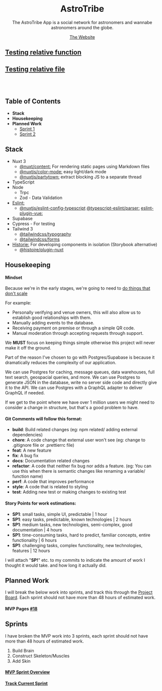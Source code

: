 <h1 align="center" style="margin-top: 0px;">AstroTribe</h1>
<!-- <p align="center" style="margin-bottom: 0px !important;">
  <img width="200" src="https://github.com/Drew-Macgibbon/design-portfolio/blob/main/public/readme/doom-logo.png" align="center">
</p> -->
<p align="center" >The AstroTribe App is a social network for astronomers and wannabe astronomers around the globe.</p>

<p align="center" ><a href="https://astrotribe.onrender.com/">The Website</a></p>

## [Testing relative function](composables/useAuth.ts#L17)

## [Testing relative file](pages/login.vue)

&nbsp;  
&nbsp;

## Table of Contents

-   **Stack**
-   **Housekeeping**
-   **Planned Work**
    -   [Sprint 1](#sprint-1)
    -   [Sprint 2](#sprint-2)

## Stack

-   Nuxt 3
    -   [@nuxt/content:](https://content.nuxtjs.org/guide/writing/content-directory) For rendering static pages using Markdown files
    -   [@nuxtjs/color-mode:](https://color-mode.nuxtjs.org/) easy light/dark mode
    -   [@nuxtjs/partytown:](https://github.com/nuxt-modules/partytown) extract blocking JS to a separate thread
-   TypeScript
-   Node
    -   Trpc
    -   Zod - Data Validation
-   [Eslint:]()
    -   [@nuxtjs/eslint-config-typescript]()
        [@typescript-eslint/parser:]()
        [eslint-plugin-vue:]()
-   Supabase
-   Cypress - For testing
-   Tailwind 3
    -   [@tailwindcss/typography](https://tailwindcss.com/docs/typography-plugin)
    -   [@tailwindcss/forms](https://github.com/tailwindlabs/tailwindcss-forms)
-   [Historie:](https://histoire.dev/) For developing components in isolation (Storybook alternative)
    -   [@histoire/plugin-nuxt](https://github.com/histoire-dev/histoire/tree/main/packages/histoire-plugin-nuxt)

## Housekeeping

#### Mindset

Because we're in the early stages, we're going to need to [do things that don't scale](http://paulgraham.com/ds.html)

For example:

-   Personally verifying and venue owners, this will also allow us to establish good relationships with them.
-   Manually adding events to the database.
-   Receiving payment on premise or through a simple QR code.
-   Manual moderation through accepting requests through support.

We **MUST** focus on keeping things simple otherwise this project will never make it off the ground.

Part of the reason I've chosen to go with Postgres/Supabase is because it dramatically reduces the complexity of our application.

We can use Postgres for caching, message queues, data warehouses, full text search, geospacial queries, and more. We can use Postgres to generate JSON in the database, write no server side code and directly give it to the API. We can use Postgres with a GraphQL adapter to deliver GraphQL if needed.

If we get to the point where we have over 1 million users we might need to consider a change in structure, but that's a good problem to have.

#### Git Comments will follow this format:

-   **build**: Build related changes (eg: npm related/ adding external dependencies)
-   **chore**: A code change that external user won't see (eg: change to .gitignore file or .prettierrc file)
-   **feat**: A new feature
-   **fix**: A bug fix
-   **docs**: Documentation related changes
-   **refactor**: A code that neither fix bug nor adds a feature. (eg: You can use this when there is semantic changes like renaming a variable/ function name)
-   **perf**: A code that improves performance
-   **style**: A code that is related to styling
-   **test**: Adding new test or making changes to existing test

#### Story Points for work estimations:

-   **SP1**: small tasks, simple UI, predictable | 1 hour
-   **SP1**: easy tasks, predictable, known technologies | 2 hours
-   **SP1**: medium tasks, new technologies, semi-complex, good documentation | 4 hours
-   **SP1**: time-consuming tasks, hard to predict, familiar concepts, entire functionality | 6 hours
-   **SP1**: challenging tasks, complex functionality, new technologies, features | 12 hours

I will attach "**SP!**" etc. to my commits to indicate the amount of work I thought it would take. and how long it actually did.

## Planned Work

I will break the below work into sprints, and track this through the [Project Board]().
Each sprint should not have more than 48 hours of estimated work.

#### MVP Pages [#18](https://github.com/astronera/astrotribe/issues/18)

## Sprints

I have broken the MVP work into 3 sprints, each sprint should not have more than 48 hours of estimated work.

1. Build Brain
2. Construct Skeleton/Muscles
3. Add Skin

#### [MVP Sprint Overview](https://github.com/orgs/astronera/projects/1/views/3)

#### [Track Current Sprint](https://github.com/orgs/astronera/projects/1/views/4)

<!-- MUST GO OVER THIS AND REMOVE ANYTHING THAT IS NOT NEEDED
Moderation
Automatically flag certain posts
Admin
Accept / Reject
Ban Users
Warn Users
Points System
Login once per day
Number of posts
Number of comments
Activity Stream
Likes
Comments
Update profile
Payments
Follow
Followed
Posts
Notifications
Followed
Comment Liked
Post liked
Mentione
Replied to
Search
Hashtags
Categories
Fuzzy search
Profanity Filter
Language Blacklist
Pornography
Memberships
Checkout
Courses
Categories
Modules
Lessons
Text
Video
Image
Quizzes
Questions
Answers
Results
Assignments
Outline
Files
Submission
Review
Result
Users
User List
Student
Moderators
Messaging
Group (By topic)
One-on-one (Network)
Features
Text
Images
Gifs
Video
Audio
@ mentions
Events
RSVP
Reviews
Attendees
Group Messaging
Blog
Blog for each user
Comments
Knowledgebase
Sorted by topic
Famouse Astronomers
By Topic / Era
Discoveries / Research
Bio
Feedback
Display feedback publically
Sort by priority
Create timeline
Changelog
GEO Location
Users near me
Venues Near me
Events near me
Reviews
Replies
Rating
Groups
News Feed
By Category
User List
Private & Public
Comments
@mentions
Posts
@mentions
Companies
Employees
PWA - nuxt/pwa Allows mobile downloads of the app
Optimized image serving / Compression
User Profiles
-->
